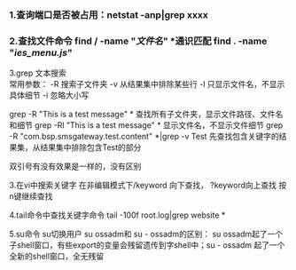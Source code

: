 ### 1.查询端口是否被占用：netstat -anp|grep xxxx       
### 2.查找文件命令  find / -name "*文件名*"  *通识匹配  find . -name "*ies_menu.js*" 
3.grep 文本搜索  
常用参数：
-R 搜索子文件夹
-v 从结果集中排除某些行
-l 只显示文件名，不显示具体细节
-i 忽略大小写


grep -R "This is a test message" *   查找所有子文件夹，显示文件路径、文件名和细节
grep -Rl "This is a test message" *  显示文件名，不显示文件细节
 grep -R "com.bsp.smsgateway.test.content" *|grep -v Test   先查找包含关键字的结果集，从结果集中排除包含Test的部分

双引号有没有效果是一样的，没有区别


3.在vi中搜索关键字
在非编辑模式下/keyword  向下查找，  ?keyword向上查找  按n键继续查找

4.tail命令中查找关键字命令
tail -100f root.log|grep  website *


5.su命令
su切换用户
su ossadm和 su - ossadm的区别： su ossadm起了一个子shell窗口，有些export的变量会残留遗传到字shell中；su - ossadm 起了一个全新的shell窗口，全无残留
